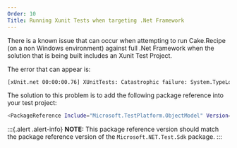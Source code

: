 ```yaml
---
Order: 10
Title: Running Xunit Tests when targeting .Net Framework
---
```


There is a known issue that can occur when attempting to run Cake.Recipe (on a non Windows environment) against full .Net Framework when the solution that is being built includes an Xunit Test Project.

The error that can appear is:

```bash
[xUnit.net 00:00:00.76] XUnitTests: Catastrophic failure: System.TypeLoadException: Could not load type of field 'Xunit.Runner.VisualStudio.VsExecutionSink:recorder' (4) due to: Could not load file or assembly 'Microsoft.VisualStudio.TestPlatform.ObjectModel, Version=11.0.0.0, Culture=neutral, PublicKeyToken=b03f5f7f11d50a3a' or one of its dependencies.
```

The solution to this problem is to add the following package reference into your test project:

```bash
<PackageReference Include="Microsoft.TestPlatform.ObjectModel" Version="16.6.1" Condition="$(TargetFramework.StartsWith('net4')) AND '$(OS)' == 'Unix'" />
```

:::{.alert .alert-info}
**NOTE:**
This package reference version should match the package reference version of the `Microsoft.NET.Test.Sdk` package.
:::